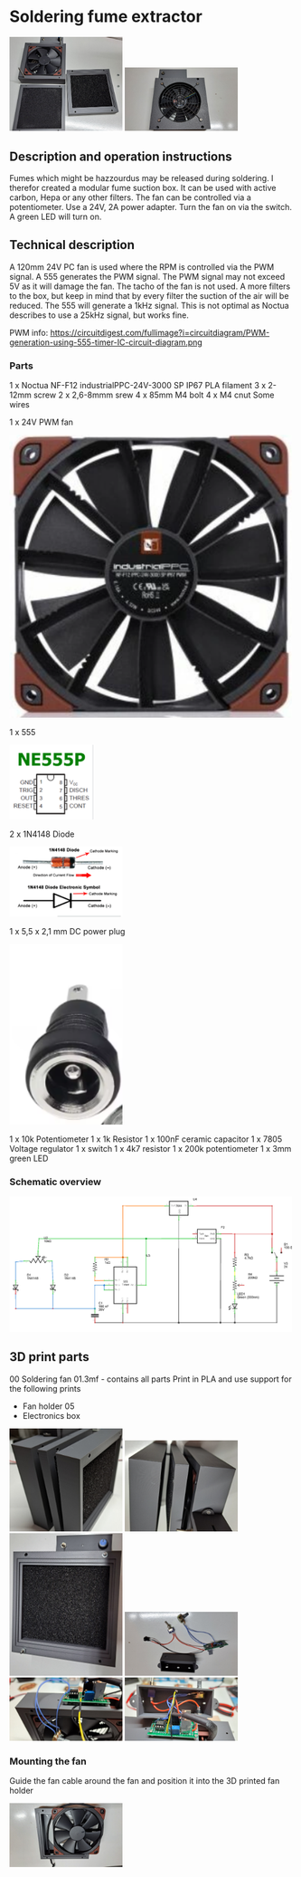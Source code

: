 # Soldering fume extractor

<img src="Images/Soldering fan 03.jpg" alt="drawing" width="200"/>

<img src="Images/Soldering fan 02.jpg" alt="drawing" width="200"/>

## Description and operation instructions
Fumes which might be hazzourdus may be released during soldering. I therefor created a modular fume suction box. It can be used with active carbon, Hepa or any other filters.
The fan can be controlled via a potentiometer. Use a 24V, 2A power adapter. Turn the fan on via the switch. A green LED will turn on.

 ## Technical description
A 120mm 24V PC fan is used where the RPM is controlled via the PWM signal. A 555 generates the PWM signal. The PWM signal may not exceed 5V as it will damage the fan. The tacho of the fan is not used.
A more filters to the box, but keep in mind that by every filter the suction of the air will be reduced. The 555 will generate a 1kHz signal. This is not optimal as Noctua describes to use a 25kHz signal, but works fine.

PWM info: https://circuitdigest.com/fullimage?i=circuitdiagram/PWM-generation-using-555-timer-IC-circuit-diagram.png

### Parts
1 x Noctua NF-F12 industrialPPC-24V-3000 SP IP67
PLA filament
3 x 2-12mm screw
2 x 2,6-8mmm srew
4 x 85mm M4 bolt
4 x M4 cnut
Some wires

1 x 24V PWM fan

<img src="Images/Noctua NF-F12 industrialPPC-24V-3000 SP IP67.png" alt="drawing" width="500"/>

1 x 555

<img src="Images/555.png" alt="drawing" width="150"/>

2 x 1N4148 Diode

<img src="Images/1N4148.png" alt="drawing" width="200"/>

1 x 5,5 x 2,1 mm DC power plug

<img src="Images/5.5 x 2.1mm power socket.png" alt="drawing" width="200"/>

1 x 10k Potentiometer
1 x 1k Resistor
1 x 100nF ceramic capacitor
1 x 7805 Voltage regulator
1 x switch
1 x 4k7 resistor
1 x 200k potentiometer
1 x 3mm green LED 

### Schematic overview
<img src="Images/Schematic_overview.png" alt="drawing" width="500"/>
 

## 3D print parts
00 Soldering fan 01.3mf - contains all parts
Print in PLA and use support for the following prints
- Fan holder 05
- Electronics box

<img src="Images/Soldering fan 04.jpg" alt="drawing" width="200"/>

<img src="Images/Soldering fan 05.jpg" alt="drawing" width="200"/>

<img src="Images/Soldering fan 06.jpg" alt="drawing" width="200"/>

<img src="Images/Soldering fan 08.jpg" alt="drawing" width="200"/>

<img src="Images/Soldering fan 09.jpg" alt="drawing" width="200"/>


<img src="Images/Soldering fan 10.jpg" alt="drawing" width="200"/>

### Mounting the fan
Guide the fan cable around the fan and position it into the 3D printed fan holder 

<img src="Images/Soldering fan 07.jpg" alt="drawing" width="200"/>